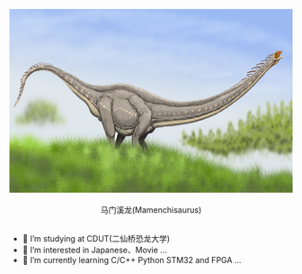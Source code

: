 <p align = "center">
	<img alt="Logo" src="Mamench_DB.jpg" height="326px" width="700px">
	<br>
	<br>马门溪龙(Mamenchisaurus)<br>
	<br>
</p>

- 📖 I’m studying at CDUT(二仙桥恐龙大学)
- 👀 I’m interested in Japanese、Movie ...
- 🌱 I’m currently learning C/C++ Python STM32 and FPGA ...

